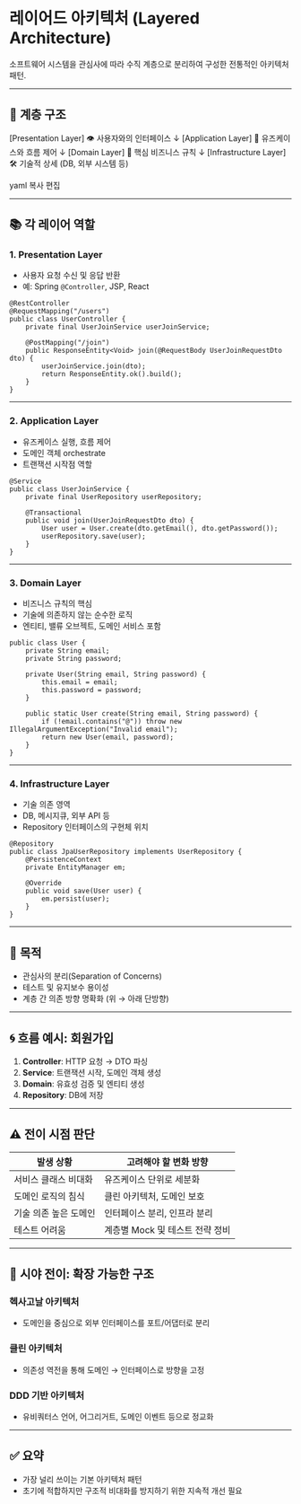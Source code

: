 # 레이어드 아키텍처 (Layered Architecture)

소프트웨어 시스템을 관심사에 따라 수직 계층으로 분리하여 구성한 전통적인 아키텍처 패턴.

---

## 🔁 계층 구조

[Presentation Layer] 👁 사용자와의 인터페이스
↓
[Application Layer] 🧠 유즈케이스와 흐름 제어
↓
[Domain Layer] 🧱 핵심 비즈니스 규칙
↓
[Infrastructure Layer] 🛠 기술적 상세 (DB, 외부 시스템 등)

yaml
복사
편집

---

## 📚 각 레이어 역할

### 1. Presentation Layer
- 사용자 요청 수신 및 응답 반환
- 예: Spring `@Controller`, JSP, React

~~~
@RestController
@RequestMapping("/users")
public class UserController {
    private final UserJoinService userJoinService;

    @PostMapping("/join")
    public ResponseEntity<Void> join(@RequestBody UserJoinRequestDto dto) {
        userJoinService.join(dto);
        return ResponseEntity.ok().build();
    }
}
~~~

---

### 2. Application Layer
- 유즈케이스 실행, 흐름 제어
- 도메인 객체 orchestrate
- 트랜잭션 시작점 역할

~~~
@Service
public class UserJoinService {
    private final UserRepository userRepository;

    @Transactional
    public void join(UserJoinRequestDto dto) {
        User user = User.create(dto.getEmail(), dto.getPassword());
        userRepository.save(user);
    }
}
~~~

---

### 3. Domain Layer
- 비즈니스 규칙의 핵심
- 기술에 의존하지 않는 순수한 로직
- 엔티티, 밸류 오브젝트, 도메인 서비스 포함

~~~
public class User {
    private String email;
    private String password;

    private User(String email, String password) {
        this.email = email;
        this.password = password;
    }

    public static User create(String email, String password) {
        if (!email.contains("@")) throw new IllegalArgumentException("Invalid email");
        return new User(email, password);
    }
}
~~~

---

### 4. Infrastructure Layer
- 기술 의존 영역
- DB, 메시지큐, 외부 API 등
- Repository 인터페이스의 구현체 위치

~~~
@Repository
public class JpaUserRepository implements UserRepository {
    @PersistenceContext
    private EntityManager em;

    @Override
    public void save(User user) {
        em.persist(user);
    }
}
~~~

---

## 🎯 목적

- 관심사의 분리(Separation of Concerns)
- 테스트 및 유지보수 용이성
- 계층 간 의존 방향 명확화 (위 → 아래 단방향)

---

## 🌀 흐름 예시: 회원가입

1. **Controller**: HTTP 요청 → DTO 파싱
2. **Service**: 트랜잭션 시작, 도메인 객체 생성
3. **Domain**: 유효성 검증 및 엔티티 생성
4. **Repository**: DB에 저장

---

## ⚠️ 전이 시점 판단

| 발생 상황               | 고려해야 할 변화 방향             |
|------------------------|----------------------------------|
| 서비스 클래스 비대화    | 유즈케이스 단위로 세분화          |
| 도메인 로직의 침식      | 클린 아키텍처, 도메인 보호        |
| 기술 의존 높은 도메인   | 인터페이스 분리, 인프라 분리      |
| 테스트 어려움           | 계층별 Mock 및 테스트 전략 정비   |

---

## 🧭 시야 전이: 확장 가능한 구조

### 헥사고날 아키텍처
- 도메인을 중심으로 외부 인터페이스를 포트/어댑터로 분리

### 클린 아키텍처
- 의존성 역전을 통해 도메인 → 인터페이스로 방향을 고정

### DDD 기반 아키텍처
- 유비쿼터스 언어, 어그리거트, 도메인 이벤트 등으로 정교화

---

## ✅ 요약

- 가장 널리 쓰이는 기본 아키텍처 패턴
- 초기에 적합하지만 구조적 비대화를 방지하기 위한 지속적 개선 필요

